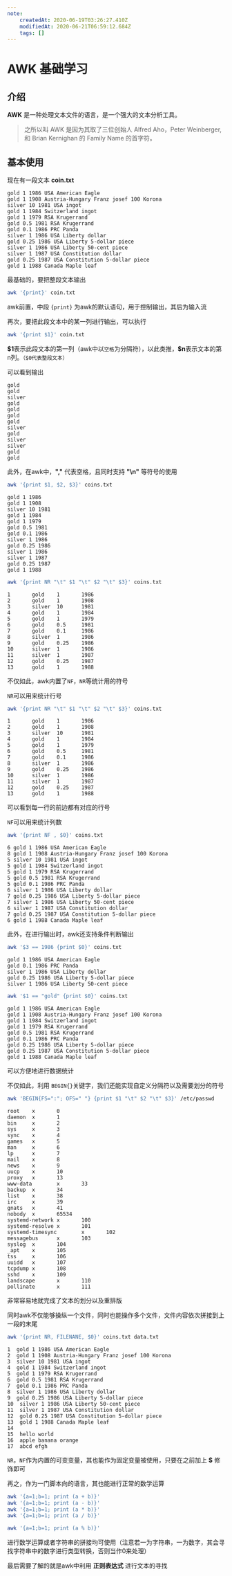 ```yaml
---
note:
    createdAt: 2020-06-19T03:26:27.410Z
    modifiedAt: 2020-06-21T06:59:12.684Z
    tags: []
---
```

# AWK 基础学习
## 介绍
**AWK** 是一种处理文本文件的语言，是一个强大的文本分析工具。

> 之所以叫 AWK 是因为其取了三位创始人 Alfred Aho，Peter Weinberger, 和 Brian Kernighan 的 Family Name 的首字符。
## 基本使用
现在有一段文本 **coin.txt**

```text
gold 1 1986 USA American Eagle
gold 1 1908 Austria-Hungary Franz josef 100 Korona
silver 10 1981 USA ingot
gold 1 1984 Switzerland ingot
gold 1 1979 RSA Krugerrand
gold 0.5 1981 RSA Krugerrand
gold 0.1 1986 PRC Panda
silver 1 1986 USA Liberty dollar
gold 0.25 1986 USA Liberty 5-dollar piece
silver 1 1986 USA Liberty 50-cent piece
silver 1 1987 USA Constitution dollar
gold 0.25 1987 USA Constitution 5-dollar piece
gold 1 1988 Canada Maple leaf
```

最基础的，要把整段文本输出

```bash
awk '{print}' coin.txt
```

awk前置，中段 `{print}` 为awk的默认语句，用于控制输出，其后为输入流

再次，要把此段文本中的某一列进行输出，可以执行

```bash
awk '{print $1}' coin.txt
```

**\$1**表示此段文本的第一列（awk中以`空格`为分隔符），以此类推，**\$n**表示文本的第n列。`（$0代表整段文本）`

可以看到输出

```text
gold
gold
silver
gold
gold
gold
gold
silver
gold
silver
silver
gold
gold
```

此外，在awk中，**","** 代表空格，且同时支持 **"\n"** 等符号的使用

```bash
awk '{print $1, $2, $3}' coins.txt
```

```text
gold 1 1986
gold 1 1908
silver 10 1981
gold 1 1984
gold 1 1979
gold 0.5 1981
gold 0.1 1986
silver 1 1986
gold 0.25 1986
silver 1 1986
silver 1 1987
gold 0.25 1987
gold 1 1988
```

```bash
awk '{print NR "\t" $1 "\t" $2 "\t" $3}' coins.txt
```

```text
1       gold    1       1986
2       gold    1       1908
3       silver  10      1981
4       gold    1       1984
5       gold    1       1979
6       gold    0.5     1981
7       gold    0.1     1986
8       silver  1       1986
9       gold    0.25    1986
10      silver  1       1986
11      silver  1       1987
12      gold    0.25    1987
13      gold    1       1988
```

不仅如此，awk内置了`NF`，`NR`等统计用的符号

`NR`可以用来统计行号

```bash
awk '{print NR "\t" $1 "\t" $2 "\t" $3}' coins.txt
```

```text
1       gold    1       1986
2       gold    1       1908
3       silver  10      1981
4       gold    1       1984
5       gold    1       1979
6       gold    0.5     1981
7       gold    0.1     1986
8       silver  1       1986
9       gold    0.25    1986
10      silver  1       1986
11      silver  1       1987
12      gold    0.25    1987
13      gold    1       1988
```

可以看到每一行的前边都有对应的行号

`NF`可以用来统计列数

```bash
awk '{print NF , $0}' coins.txt
```

```text
6 gold 1 1986 USA American Eagle
8 gold 1 1908 Austria-Hungary Franz josef 100 Korona
5 silver 10 1981 USA ingot
5 gold 1 1984 Switzerland ingot
5 gold 1 1979 RSA Krugerrand
5 gold 0.5 1981 RSA Krugerrand
5 gold 0.1 1986 PRC Panda
6 silver 1 1986 USA Liberty dollar
7 gold 0.25 1986 USA Liberty 5-dollar piece
7 silver 1 1986 USA Liberty 50-cent piece
6 silver 1 1987 USA Constitution dollar
7 gold 0.25 1987 USA Constitution 5-dollar piece
6 gold 1 1988 Canada Maple leaf
```

此外，在进行输出时，awk还支持条件判断输出

```bash
awk '$3 == 1986 {print $0}' coins.txt
```

```text
gold 1 1986 USA American Eagle
gold 0.1 1986 PRC Panda
silver 1 1986 USA Liberty dollar
gold 0.25 1986 USA Liberty 5-dollar piece
silver 1 1986 USA Liberty 50-cent piece
```

```bash
awk '$1 == "gold" {print $0}' coins.txt
```

```text
gold 1 1986 USA American Eagle
gold 1 1908 Austria-Hungary Franz josef 100 Korona
gold 1 1984 Switzerland ingot
gold 1 1979 RSA Krugerrand
gold 0.5 1981 RSA Krugerrand
gold 0.1 1986 PRC Panda
gold 0.25 1986 USA Liberty 5-dollar piece
gold 0.25 1987 USA Constitution 5-dollar piece
gold 1 1988 Canada Maple leaf
```

可以方便地进行数据统计

不仅如此，利用 `BEGIN{}`关键字，我们还能实现自定义分隔符以及需要划分的符号

```bash
awk 'BEGIN{FS=":"; OFS=" "} {print $1 "\t" $2 "\t" $3}' /etc/passwd
```

```text
root    x       0
daemon  x       1
bin     x       2
sys     x       3
sync    x       4
games   x       5
man     x       6
lp      x       7
mail    x       8
news    x       9
uucp    x       10
proxy   x       13
www-data        x       33
backup  x       34
list    x       38
irc     x       39
gnats   x       41
nobody  x       65534
systemd-network x       100
systemd-resolve x       101
systemd-timesync        x       102
messagebus      x       103
syslog  x       104
_apt    x       105
tss     x       106
uuidd   x       107
tcpdump x       108
sshd    x       109
landscape       x       110
pollinate       x       111
```

非常容易地就完成了文本的划分以及重排版

同时awk不仅能够操纵一个文件，同时也能操作多个文件，文件内容依次拼接到上一段的末尾
```bash
awk '{print NR, FILENANE, $0}' coins.txt data.txt
```

```text
1  gold 1 1986 USA American Eagle
2  gold 1 1908 Austria-Hungary Franz josef 100 Korona
3  silver 10 1981 USA ingot
4  gold 1 1984 Switzerland ingot
5  gold 1 1979 RSA Krugerrand
6  gold 0.5 1981 RSA Krugerrand
7  gold 0.1 1986 PRC Panda
8  silver 1 1986 USA Liberty dollar
9  gold 0.25 1986 USA Liberty 5-dollar piece
10  silver 1 1986 USA Liberty 50-cent piece
11  silver 1 1987 USA Constitution dollar
12  gold 0.25 1987 USA Constitution 5-dollar piece
13  gold 1 1988 Canada Maple leaf
14
15  hello world
16  apple banana orange
17  abcd efgh
```


`NR`，`NF`作为内置的可变变量，其也能作为固定变量被使用，只要在之前加上 **\$** 修饰即可

再之，作为一门脚本向的语言，其也能进行正常的数学运算

```bash
awk '{a=1;b=1; print (a + b)}'
awk '{a=1;b=1; print (a - b)}'
awk '{a=1;b=1; print (a * b)}'
awk '{a=1;b=1; print (a / b)}'

awk '{a=1;b=1; print (a % b)}'
```

进行数学运算或者字符串的拼接均可使用（注意若一为字符串，一为数字，其会寻找字符串中的数字进行类型转换，否则当作0来处理）

最后需要了解的就是awk中利用 **正则表达式** 进行文本的寻找

<!--
#TODO: 学习正则表达式相关内容，并将剩下的文本进行补充，修订，保存
-->
